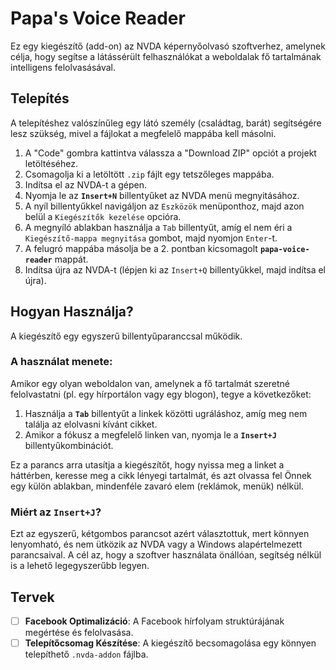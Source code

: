 # Papa's Voice Reader

Ez egy kiegészítő (add-on) az NVDA képernyőolvasó szoftverhez, amelynek célja, hogy segítse a látássérült felhasználókat a weboldalak fő tartalmának intelligens felolvasásával.

## Telepítés

A telepítéshez valószínűleg egy látó személy (családtag, barát) segítségére lesz szükség, mivel a fájlokat a megfelelő mappába kell másolni.

1.  A "Code" gombra kattintva válassza a "Download ZIP" opciót a projekt letöltéséhez.
2.  Csomagolja ki a letöltött `.zip` fájlt egy tetszőleges mappába.
3.  Indítsa el az NVDA-t a gépen.
4.  Nyomja le az **`Insert+N`** billentyűket az NVDA menü megnyitásához.
5.  A nyíl billentyűkkel navigáljon az `Eszközök` menüponthoz, majd azon belül a `Kiegészítők kezelése` opcióra.
6.  A megnyíló ablakban használja a `Tab` billentyűt, amíg el nem éri a `Kiegészítő-mappa megnyitása` gombot, majd nyomjon `Enter`-t.
7.  A felugró mappába másolja be a 2. pontban kicsomagolt **`papa-voice-reader`** mappát.
8.  Indítsa újra az NVDA-t (lépjen ki az `Insert+Q` billentyűkkel, majd indítsa el újra).

## Hogyan Használja?

A kiegészítő egy egyszerű billentyűparanccsal működik.

### **A használat menete:**

Amikor egy olyan weboldalon van, amelynek a fő tartalmát szeretné felolvastatni (pl. egy hírportálon vagy egy blogon), tegye a következőket:

1.  Használja a **`Tab`** billentyűt a linkek közötti ugráláshoz, amíg meg nem találja az elolvasni kívánt cikket.
2.  Amikor a fókusz a megfelelő linken van, nyomja le a **`Insert+J`** billentyűkombinációt.

Ez a parancs arra utasítja a kiegészítőt, hogy nyissa meg a linket a háttérben, keresse meg a cikk lényegi tartalmát, és azt olvassa fel Önnek egy külön ablakban, mindenféle zavaró elem (reklámok, menük) nélkül.

### **Miért az `Insert+J`?**

Ezt az egyszerű, kétgombos parancsot azért választottuk, mert könnyen lenyomható, és nem ütközik az NVDA vagy a Windows alapértelmezett parancsaival. A cél az, hogy a szoftver használata önállóan, segítség nélkül is a lehető legegyszerűbb legyen.

## Tervek

-   [ ] **Facebook Optimalizáció**: A Facebook hírfolyam struktúrájának megértése és felolvasása.
-   [ ] **Telepítőcsomag Készítése**: A kiegészítő becsomagolása egy könnyen telepíthető `.nvda-addon` fájlba. 
